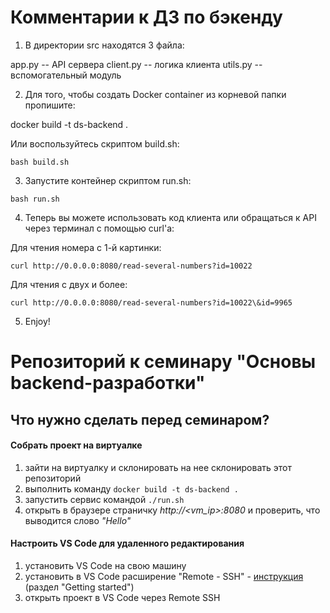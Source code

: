 # Комментарии к ДЗ по бэкенду

1. В директории src находятся 3 файла:

app.py -- API сервера
client.py -- логика клиента
utils.py -- вспомогательный модуль

2. Для того, чтобы создать Docker container из корневой папки пропишите:

docker build -t ds-backend . 

Или воспользуйтесь скриптом build.sh:

```
bash build.sh
```

3. Запустите контейнер скриптом run.sh:

```
bash run.sh
```

4. Теперь вы можете использовать код клиента или обращаться к API через терминал с помощью curl'а:

Для чтения номера с 1-й картинки:

```
curl http://0.0.0.0:8080/read-several-numbers?id=10022
```

Для чтения с двух и более:
```
curl http://0.0.0.0:8080/read-several-numbers?id=10022\&id=9965
```

5. Enjoy!


# Репозиторий к семинару "Основы backend-разработки"

## Что нужно сделать перед семинаром?
#### Собрать проект на виртуалке
1. зайти на виртуалку и склонировать на нее склонировать этот репозиторий
2. выполнить команду `docker build -t ds-backend .`
3. запустить сервис командой `./run.sh`
4. открыть в браузере страничку *http://<vm_ip>:8080* и проверить, что выводится слово *"Hello"* 

#### Настроить VS Code для удаленного редактирования
1. установить VS Code на свою машину
2. установить в VS Code расширение "Remote - SSH" - [инструкция](https://marketplace.visualstudio.com/items?itemName=ms-vscode-remote.remote-ssh) (раздел "Getting started")
3. открыть проект в VS Code через Remote SSH

